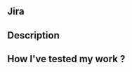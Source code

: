## Jira
<!-- ex. DOPS-12345 -->


## Description
<!--- Describe your changes in detail and, if needed, add note to reviewer -->


## How I've tested my work ?
<!-- You can add explications, test results and/or screenshots. -->

